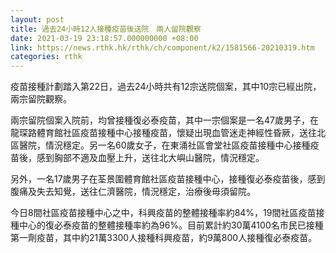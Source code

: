 ```yaml
---
layout: post
title: 過去24小時12人接種疫苗後送院　兩人留院觀察
date: 2021-03-19 23:18:57.000000000 +08:00
link: https://news.rthk.hk/rthk/ch/component/k2/1581566-20210319.htm
categories: rthk
---
```


疫苗接種計劃踏入第22日，過去24小時共有12宗送院個案，其中10宗已經出院，兩宗留院觀察。

兩宗留院個案入院前，均曾接種復必泰疫苗，其中一宗個案是一名47歲男子，在龍琛路體育館社區疫苗接種中心接種疫苗，懷疑出現血管迷走神經性昏厥，送往北區醫院，情況穩定。另一名60歲女子，在東涌社區會堂社區疫苗接種中心接種疫苗後，感到胸部不適及血壓上升，送往北大嶼山醫院，情況穩定。

另外，一名17歲男子在荃景圍體育館社區疫苗接種中心，接種復必泰疫苗後，感到腹痛及失去知覺，送往仁濟醫院，情況穩定，治療後毋須留院。

今日8間社區疫苗接種中心之中，科興疫苗的整體接種率約84%，19間社區疫苗接種中心的復必泰疫苗的整體接種率約為96%。目前累計約30萬4100名市民已接種第一劑疫苗，其中約21萬3300人接種科興疫苗，約9萬800人接種復必泰疫苗。
